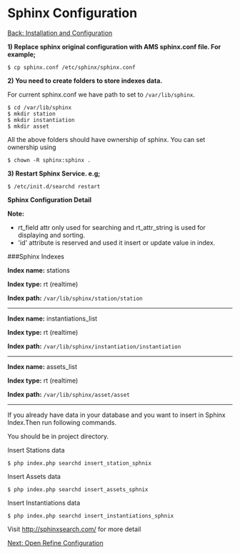 Sphinx Configuration
===
[Back: Installation and Configuration](install-configure.md)

**1) Replace sphinx original configuration with AMS sphinx.conf file. For example;**

	$ cp sphinx.conf /etc/sphinx/sphinx.conf

**2) You need to create folders to store indexes data.**

For current sphinx.conf we have path to set to `/var/lib/sphinx`.

	$ cd /var/lib/sphinx
	$ mkdir station
	$ mkdir instantiation
	$ mkdir asset
	
All the above folders should have ownership of sphinx. You can set ownership using 

	$ chown -R sphinx:sphinx .

**3) Restart Sphinx Service. e.g;**
	
	$ /etc/init.d/searchd restart

**Sphinx Configuration Detail**

**Note:**

* rt_field attr only used for searching and rt_attr_string is used for displaying and sorting.
* 'id' attribute is reserved and used it insert or update value in index. 

###Sphinx Indexes

**Index name:** stations

**Index type:** rt (realtime)

**Index path:** `/var/lib/sphinx/station/station`


********************************

**Index name:** instantiations_list

**Index type:** rt (realtime)

**Index path:** `/var/lib/sphinx/instantiation/instantiation`

********************************

**Index name:** assets_list

**Index type:** rt (realtime)

**Index path:** `/var/lib/sphinx/asset/asset`

********************************

If you already have data in your database and you want to insert in Sphinx Index.Then run following commands.

You should be in project directory.

Insert Stations data

	$ php index.php searchd insert_station_sphnix

Insert Assets data

	$ php index.php searchd insert_assets_sphnix

Insert Instantiations data
	
	$ php index.php searchd insert_instantiations_sphnix

Visit http://sphinxsearch.com/ for more detail

[Next: Open Refine Configuration](openrefine-configure.md)